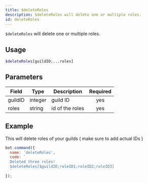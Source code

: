 ```yaml
---
title: $deleteRoles 
description: $deleteRoles will delete one or multiple roles.
id: deleteRoles
---
```


`$deleteRoles` will delete one or multiple roles.

## Usage

```php
$deleteRoles[guildID;...roles]
```

## Parameters 


| Field     | Type    | Description                                        | Required |
|-----------|---------|----------------------------------------------------| :------: |
| guildID    | integer  | guild ID                             | yes      |
| roles     | string  | id of the roles       | yes       |


## Example

This will delete roles of your guilds ( make sure to add actual IDs )

```javascript
bot.command({
  name: 'deleteRoles',
  code: `
  Deleted three roles!
  $deleteRoles[$guildID;roleID1;roleID2;roleID3]
  `
});
```